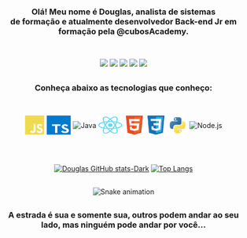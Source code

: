   <div style="display: inline_block" align ="center">
<h3>Olá! Meu nome é Douglas, analista de sistemas<br> de formação e atualmente  desenvolvedor Back-end Jr em <br>formação pela @cubosAcademy.<br>
  
  </h3>

</div>

## 


  <div style="display: inline_block" align ="center"> 
  
   <a  href="https://www.instagram.com/douglascosta_foto/" target="_blank"><br><img src="https://img.shields.io/badge/-Instagram-%23E4405F?style=for-the-badge&logo=instagram&logoColor=white" target="_blank"></a>
 	<a href="https://www.facebook.com/douglas.santanacosta/" target="_blank"><img src="https://img.shields.io/badge/Facebook-1877F2?style=for-the-badge&logo=facebook&logoColor=white" target="_blank"></a>
  <a href = "mailto:douglas.santana1777@gmail.com"><img src="https://img.shields.io/badge/-Gmail-%23333?style=for-the-badge&logo=gmail&logoColor=white" target="_blank"></a>
  <a href="https://www.linkedin.com/in/douglascostadev/" target="_blank"><img src="https://img.shields.io/badge/-LinkedIn-%230077B5?style=for-the-badge&logo=linkedin&logoColor=white" target="_blank"></a> 
  <a href="https://www.facebook.com/douglas.santanacosta/" target="_blank"><img src="	https://img.shields.io/badge/Facebook-1877F2?style=for-the-badge&logo=facebook&logoColor=white" target="_blank"></a> 
  

## 

  
<h3> Conheça abaixo as tecnologias que conheço:  </h3>
  
  
##

<div style="display: inline_block" align ="center"><br>  
  <img align="center" alt="javaScript" height="40"idth="50" src="https://raw.githubusercontent.com/devicons/devicon/master/icons/javascript/javascript-plain.svg">  
  <img align="center" alt="typeScritp" height="40" width="50" src="https://raw.githubusercontent.com/devicons/devicon/master/icons/typescript/typescript-plain.svg">
  <img align="center" alt="Java" height="40"width="40"src="https://cdn-icons-png.flaticon.com/512/143/143687.png">
  <img align="center" alt="React" height="40"width="50" src="https://raw.githubusercontent.com/devicons/devicon/master/icons/react/react-original.svg">
  <img align="center" alt="HTML" height="40"width="40"src="https://raw.githubusercontent.com/devicons/devicon/master/icons/html5/html5-original.svg">
  <img align="center" alt="CSS" height="40"width="40" src="https://raw.githubusercontent.com/devicons/devicon/master/icons/css3/css3-original.svg">
  <img align="center" alt="Python" height="40" width="40" src="https://raw.githubusercontent.com/devicons/devicon/master/icons/python/python-original.svg">  
  <img align="center" alt="Node.js" height="40" width="40" src="https://cdn-icons-png.flaticon.com/512/919/919825.png">  
  
  
  ##
 
  <br>
 


[![Douglas GitHub stats-Dark](https://github-readme-stats.vercel.app/api?username=douglas1777&show_icons=true&theme=dark#gh-dark-mode-only)](https://github.com/douglas1777/github-readme-stats)
[![Top Langs](https://github-readme-stats.vercel.app/api/top-langs/?username=douglas1777&layout=compact&theme=dark#gh-dark-mode-only)](https://github.com/douglas1777/github-readme-stats)


##



##
  
   
  ## 
  
  
  </div>
 
   ![Snake animation](https://github.com/douglas1777/douglas1777/blob/output/github-contribution-grid-snake.svg)
  
  
  ##
   
   <h3>A estrada é sua e somente sua, outros podem andar ao seu lado, mas ninguém pode andar por você...</h3>


##

  

  </div>

